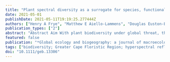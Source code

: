 ```yaml
---
title: "Plant spectral diversity as a surrogate for species, functional and phylogenetic diversity across a hyper-diverse biogeographic region"
date: 2021-05-01
publishDate: 2021-05-11T19:19:25.277444Z
authors: ["Henry A Frye", "Matthew E Aiello-Lammens", "Douglas Euston-Brown", "Cynthia S Jones", "Hayley Kilroy Mollmann", "Cory Merow", "Jasper A Slingsby", "Helga van der Merwe", "Adam M Wilson", "Jr, John A Silander"]
publication_types: ["2"]
abstract: "Abstract Aim With plant biodiversity under global threat, there is an urgent need to monitor the spatial distribution of multiple axes of biodiversity. Remote sensing is a critical tool in this endeavour. One remote sensing approach for detecting biodiversity is based on the hypothesis that the spectral diversity of plant communities is a surrogate of multiple dimensions of biodiversity. We investigated the generality of this ?surrogacy? for spectral, species, functional and phylogenetic diversity across 1,267 plots in the Greater Cape Floristic Region (GCFR), a hyper-diverse region comprising several biomes and two adjacent global biodiversity hotspots. Location The GCFR centred in south-western and western South Africa. Time period All data were collected between 1978?2014. Major taxa studied Vascular plants within the GCFR. Methods Spectral diversity was calculated using leaf reflectance spectra (450?950 nm) and was related to other dimensions of biodiversity via linear models. The accuracy of different spectral diversity metrics was compared using 10-fold cross-validation. Results We found that a distance-based spectral diversity metric was a robust predictor of species, functional and phylogenetic biodiversity. This result serves as a proof-of-concept that spectral diversity is a potential surrogate of biodiversity across a hyper-diverse biogeographic region. While our results support the generality of spectral diversity as a biodiversity surrogate, we also find that relationships vary between different geographic subregions and biomes, suggesting that differences in broad-scale community composition can affect these relationships. Main conclusions Spectral diversity was shown to be a robust surrogate of multiple dimensions of biodiversity across biomes and a widely varying biogeographic region. We also extend these surrogacy relationships to ecological redundancy to demonstrate the potential for additional insights into community structure based on spectral reflectance."
featured: false
publication: "*Global ecology and biogeography: a journal of macroecology*"
tags: ["biodiversity; Greater Cape Floristic Region; hyperspectral reflectance; redundancy; remote sensing; spectral variation hypothesis; surrogacy hypothesis"]
doi: "10.1111/geb.13306"
---
```



